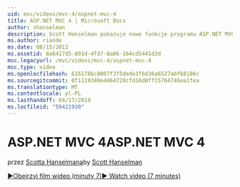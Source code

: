 ```yaml
---
uid: mvc/videos/mvc-4/aspnet-mvc-4
title: ASP.NET MVC 4 | Microsoft Docs
author: shanselman
description: Scott Hanselman pokazuje nowe funkcje programu ASP.NET MVC 4.
ms.author: riande
ms.date: 08/15/2012
ms.assetid: 8a6417d5-801d-4fd7-8a06-164cd5441d3d
msc.legacyurl: /mvc/videos/mvc-4/aspnet-mvc-4
msc.type: video
ms.openlocfilehash: 6161786c8007f3f5dede3f6d36a6527abf68186c
ms.sourcegitcommit: 0f1119340e4464720cfd16d0ff15764746ea1fea
ms.translationtype: MT
ms.contentlocale: pl-PL
ms.lasthandoff: 04/17/2019
ms.locfileid: "59421930"
---
```

# <a name="aspnet-mvc-4"></a><span data-ttu-id="b7db5-103">ASP.NET MVC 4</span><span class="sxs-lookup"><span data-stu-id="b7db5-103">ASP.NET MVC 4</span></span>

<span data-ttu-id="b7db5-104">przez [Scotta Hanselmana](https://github.com/shanselman)</span><span class="sxs-lookup"><span data-stu-id="b7db5-104">by [Scott Hanselman](https://github.com/shanselman)</span></span>

[<span data-ttu-id="b7db5-105">&#9654;Obejrzyj film wideo (minuty 7)</span><span class="sxs-lookup"><span data-stu-id="b7db5-105">&#9654; Watch video (7 minutes)</span></span>](https://channel9.msdn.com/Blogs/ASP-NET-Site-Videos/aspnet-mvc-4)
